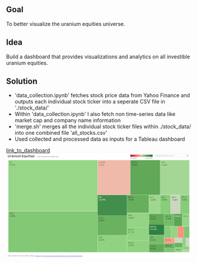 ## Goal

To better visualize the uranium equities universe.

## Idea

Build a dashboard that provides visualizations and analytics on all investible uranium equities.

## Solution

- 'data_collection.ipynb' fetches stock price data from Yahoo Finance and outputs each individual stock ticker into a seperate CSV file in './stock_data/'
- Within 'data_collection.ipynb' I also fetch non time-series data like market cap and company name information
- 'merge.sh' merges all the individual stock ticker files within ./stock_data/ into one combined file 'all_stocks.csv'
- Used collected and processed data as inputs for a Tableau dashboard

[link_to_dashboard](https://public.tableau.com/app/profile/luca.castelli/viz/UraniumEquities/Dashboard1?publish=yes)
![dashboard_screenshot](demo/dashboard.PNG)
